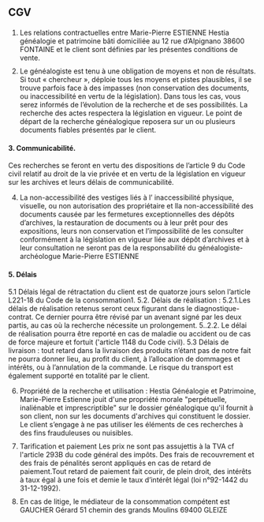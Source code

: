 ## CGV

1. Les relations contractuelles entre Marie-Pierre ESTIENNE Hestia généalogie et patrimoine bâti domiciliée au 12 rue d’Alpignano 38600 FONTAINE et le client sont définies par les présentes conditions de vente.  

2. Le généalogiste est tenu à une obligation de moyens et non de résultats. Si tout « chercheur », déploie tous les moyens et pistes plausibles, il se trouve parfois face à des impasses (non conservation des documents, ou inaccessibilité en vertu de la législation). Dans tous les cas, vous serez informés de l’évolution de la recherche et de ses possibilités. La recherche des actes respectera la législation en vigueur. Le point de départ de la recherche généalogique reposera sur un ou plusieurs documents fiables présentés par le client.  

#### 3. Communicabilité.
Ces recherches se feront en vertu des dispositions de l’article 9 du Code civil relatif au droit de la vie privée et en vertu de la législation en vigueur sur les archives et leurs délais de communicabilité.  

4. La non-accessibilité des vestiges liés à l’ inaccessibilité physique, visuelle, ou non autorisation des propriétaire et lla non-accessibilité des documents causée par les fermetures exceptionnelles des dépôts d’archives, la restauration de documents ou à leur prêt pour des expositions, leurs non conservation et l’impossibilité de les consulter conformément à la législation en vigueur liée aux dépôt d’archives et à leur consultation ne seront pas de la responsabilité du généalogiste- archéologue Marie-Pierre ESTIENNE  

#### 5. Délais
5.1 Délais légal de rétractation du client est de quatorze jours selon l’article L221-18 du Code de la consommation1.
5.2. Délais de réalisation :
5.2.1.Les délais de réalisation retenus seront ceux figurant dans le diagnostique-contrat. Ce dernier pourra être révisé par un avenant signé par les deux partis, au cas où la recherche nécessite un prolongement.
5..2.2. Le délai de réalisation pourra être reporté en cas de maladie ou accident ou de cas de force majeure et fortuit ('article 1148 du Code civil).
5.3 Délais de livraison : tout retard dans la livraison des produits n’étant pas de notre fait ne pourra donner lieu, au profit du client, à l’allocation de dommages et intérêts, ou à l’annulation de la commande. Le risque du transport est également supporté en totalité par le client.  

6. Propriété de la recherche et utilisation : Hestia Généalogie et Patrimoine, Marie-Pierre Estienne jouit d'une propriété morale "perpétuelle, inaliénable et imprescriptible" sur le dossier généalogique qu'il fournit à son client, non sur les documents d'archives qui constituent le dossier. Le client s’engage à ne pas utiliser les éléments de ces recherches à des fins frauduleuses ou nuisibles.  

6. Tarification et paiement Les prix ne sont pas assujettis à la TVA cf l'article 293B du code général des impôts. Des frais de recouvrement et des frais de pénalités seront appliqués en cas de retard de paiement.Tout retard de paiement fait courir, de plein droit, des intérêts à taux égal à une fois et demie le taux d’intérêt légal (loi n°92-1442 du 31-12-1992).  

7. En cas de litige, le médiateur de la consommation compétent est GAUCHER Gérard 51 chemin des grands Moulins 69400 GLEIZE  

<style>
  p {
    margin: 10px 0;
  }
  h2 {
    margin: 20px 0;
  }
</style>